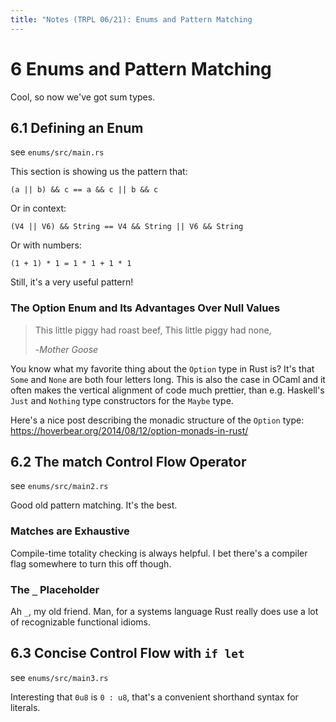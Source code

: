```yaml
---
title: "Notes (TRPL 06/21): Enums and Pattern Matching
---
```


# 6 Enums and Pattern Matching

Cool, so now we've got sum types.

## 6.1 Defining an Enum

see `enums/src/main.rs`

This section is showing us the pattern that:

```
(a || b) && c == a && c || b && c
```

Or in context:
```
(V4 || V6) && String == V4 && String || V6 && String
```

Or with numbers:

```
(1 + 1) * 1 = 1 * 1 + 1 * 1
```

Still, it's a very useful pattern!

### The Option Enum and Its Advantages Over Null Values

> This little piggy had roast beef,
> This little piggy had none,
>
> -*Mother Goose*

You know what my favorite thing about the `Option` type in Rust is? It's that
`Some` and `None` are both four letters long. This is also the case in OCaml and
it often makes the vertical alignment of code much prettier, than e.g. Haskell's
`Just` and `Nothing` type constructors for the `Maybe` type.

Here's a nice post describing the monadic structure of the `Option` type:
https://hoverbear.org/2014/08/12/option-monads-in-rust/

## 6.2 The match Control Flow Operator

see `enums/src/main2.rs`

Good old pattern matching. It's the best.


### Matches are Exhaustive

Compile-time totality checking is always helpful. I bet there's a compiler flag
somewhere to turn this off though.

### The `_` Placeholder

Ah `_`, my old friend. Man, for a systems language Rust really does use a lot of
recognizable functional idioms.

## 6.3 Concise Control Flow with `if let`

see `enums/src/main3.rs`

Interesting that `0u8` is `0 : u8`, that's a convenient shorthand syntax for
literals.




